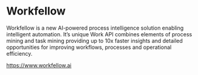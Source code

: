 # Workfellow

Workfellow is a new AI-powered process intelligence solution enabling intelligent automation. It’s unique Work API combines elements of process mining and task mining providing up to 10x faster insights and detailed opportunities for improving workflows, processes and operational efficiency.

https://www.workfellow.ai